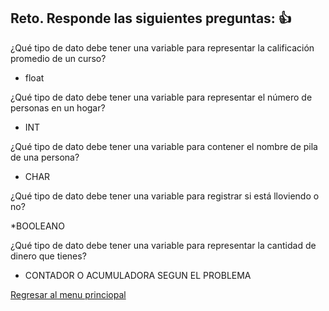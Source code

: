 ## Reto. Responde las siguientes preguntas: 👍
¿Qué tipo de dato debe tener una variable para representar la calificación promedio de un
curso?

* float

¿Qué tipo de dato debe tener una variable para representar el número de personas en un
hogar?
* INT

¿Qué tipo de dato debe tener una variable para contener el nombre de pila de una persona?
* CHAR

¿Qué tipo de dato debe tener una variable para registrar si está lloviendo o no?

*BOOLEANO

¿Qué tipo de dato debe tener una variable para representar la cantidad de dinero que
tienes?
* CONTADOR O ACUMULADORA SEGUN EL PROBLEMA 

[Regresar al menu princiopal](https://github.com/escuelaDeCodigoMargaritaMaza/escuela_de_codigo/tree/main/PENSAMIENTO_COMPUTACIONAL)
